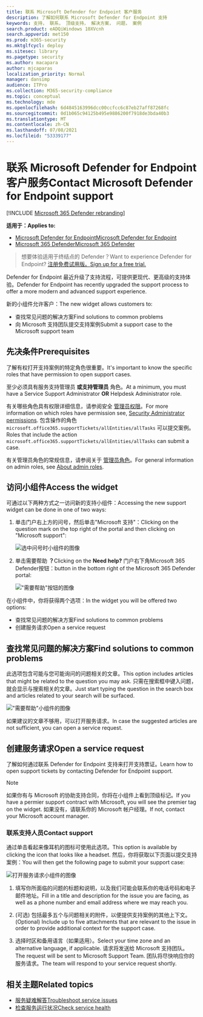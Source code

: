 ```yaml
---
title: 联系 Microsoft Defender for Endpoint 客户服务
description: 了解如何联系 Microsoft Defender for Endpoint 支持
keywords: 支持， 联系， 顶级支持， 解决方案， 问题， 案例
search.product: eADQiWindows 10XVcnh
search.appverid: met150
ms.prod: m365-security
ms.mktglfcycl: deploy
ms.sitesec: library
ms.pagetype: security
ms.author: macapara
author: mjcaparas
localization_priority: Normal
manager: dansimp
audience: ITPro
ms.collection: M365-security-compliance
ms.topic: conceptual
ms.technology: mde
ms.openlocfilehash: 6d4845163996dcc00ccfcc6c87eb27aff87268fc
ms.sourcegitcommit: 0d1b065c94125b495e9886200f7918de3bda40b3
ms.translationtype: MT
ms.contentlocale: zh-CN
ms.lasthandoff: 07/08/2021
ms.locfileid: "53339177"
---
```

# <a name="contact-microsoft-defender-for-endpoint-support"></a><span data-ttu-id="e3e80-104">联系 Microsoft Defender for Endpoint 客户服务</span><span class="sxs-lookup"><span data-stu-id="e3e80-104">Contact Microsoft Defender for Endpoint support</span></span>

[!INCLUDE [Microsoft 365 Defender rebranding](../../includes/microsoft-defender.md)]


<span data-ttu-id="e3e80-105">**适用于：**</span><span class="sxs-lookup"><span data-stu-id="e3e80-105">**Applies to:**</span></span>
- [<span data-ttu-id="e3e80-106">Microsoft Defender for Endpoint</span><span class="sxs-lookup"><span data-stu-id="e3e80-106">Microsoft Defender for Endpoint</span></span>](https://go.microsoft.com/fwlink/p/?linkid=2154037)
- [<span data-ttu-id="e3e80-107">Microsoft 365 Defender</span><span class="sxs-lookup"><span data-stu-id="e3e80-107">Microsoft 365 Defender</span></span>](https://go.microsoft.com/fwlink/?linkid=2118804)

><span data-ttu-id="e3e80-108">想要体验适用于终结点的 Defender？</span><span class="sxs-lookup"><span data-stu-id="e3e80-108">Want to experience Defender for Endpoint?</span></span> [<span data-ttu-id="e3e80-109">注册免费试用版。</span><span class="sxs-lookup"><span data-stu-id="e3e80-109">Sign up for a free trial.</span></span>](https://www.microsoft.com/microsoft-365/windows/microsoft-defender-atp?ocid=docs-wdatp-assignaccess-abovefoldlink)

<span data-ttu-id="e3e80-110">Defender for Endpoint 最近升级了支持流程，可提供更现代、更高级的支持体验。</span><span class="sxs-lookup"><span data-stu-id="e3e80-110">Defender for Endpoint has recently upgraded the support process to offer a more modern and advanced support experience.</span></span>

<span data-ttu-id="e3e80-111">新的小组件允许客户：</span><span class="sxs-lookup"><span data-stu-id="e3e80-111">The new widget allows customers to:</span></span>

- <span data-ttu-id="e3e80-112">查找常见问题的解决方案</span><span class="sxs-lookup"><span data-stu-id="e3e80-112">Find solutions to common problems</span></span>
- <span data-ttu-id="e3e80-113">向 Microsoft 支持团队提交支持案例</span><span class="sxs-lookup"><span data-stu-id="e3e80-113">Submit a support case to the Microsoft support team</span></span>

## <a name="prerequisites"></a><span data-ttu-id="e3e80-114">先决条件</span><span class="sxs-lookup"><span data-stu-id="e3e80-114">Prerequisites</span></span>

<span data-ttu-id="e3e80-115">了解有权打开支持案例的特定角色很重要。</span><span class="sxs-lookup"><span data-stu-id="e3e80-115">It's important to know the specific roles that have permission to open support cases.</span></span>

<span data-ttu-id="e3e80-116">至少必须具有服务支持管理员 **或支持管理员** 角色。</span><span class="sxs-lookup"><span data-stu-id="e3e80-116">At a minimum, you must have a Service Support Administrator **OR** Helpdesk Administrator role.</span></span>

<span data-ttu-id="e3e80-117">有关哪些角色具有权限详细信息，请参阅安全 [管理员权限](/azure/active-directory/users-groups-roles/directory-assign-admin-roles#security-administrator-permissions)。</span><span class="sxs-lookup"><span data-stu-id="e3e80-117">For more information on which roles have permission see, [Security Administrator permissions](/azure/active-directory/users-groups-roles/directory-assign-admin-roles#security-administrator-permissions).</span></span> <span data-ttu-id="e3e80-118">包含操作的角色 `microsoft.office365.supportTickets/allEntities/allTasks` 可以提交案例。</span><span class="sxs-lookup"><span data-stu-id="e3e80-118">Roles that include the action `microsoft.office365.supportTickets/allEntities/allTasks` can submit a case.</span></span>

<span data-ttu-id="e3e80-119">有关管理员角色的常规信息，请参阅关于 [管理员角色](/microsoft-365/admin/add-users/about-admin-roles)。</span><span class="sxs-lookup"><span data-stu-id="e3e80-119">For general information on admin roles, see [About admin roles](/microsoft-365/admin/add-users/about-admin-roles).</span></span>

## <a name="access-the-widget"></a><span data-ttu-id="e3e80-120">访问小组件</span><span class="sxs-lookup"><span data-stu-id="e3e80-120">Access the widget</span></span>
<span data-ttu-id="e3e80-121">可通过以下两种方式之一访问新的支持小组件：</span><span class="sxs-lookup"><span data-stu-id="e3e80-121">Accessing the new support widget can be done in one of two ways:</span></span>

1. <span data-ttu-id="e3e80-122">单击门户右上方的问号，然后单击"Microsoft 支持"：</span><span class="sxs-lookup"><span data-stu-id="e3e80-122">Clicking on the question mark on the top right of the portal and then clicking on "Microsoft support":</span></span>

    ![选中问号时小组件的图像](images/support-widget.png)

2. <span data-ttu-id="e3e80-124">单击需要帮助 **？**</span><span class="sxs-lookup"><span data-stu-id="e3e80-124">Clicking on the **Need help?**</span></span>  <span data-ttu-id="e3e80-125">门户右下角Microsoft 365 Defender按钮：</span><span class="sxs-lookup"><span data-stu-id="e3e80-125">button in the bottom right of the Microsoft 365 Defender portal:</span></span>

    !["需要帮助"按钮的图像](images/need-help-option.png)

<span data-ttu-id="e3e80-127">在小组件中，你将获得两个选项：</span><span class="sxs-lookup"><span data-stu-id="e3e80-127">In the widget you will be offered two options:</span></span>

- <span data-ttu-id="e3e80-128">查找常见问题的解决方案</span><span class="sxs-lookup"><span data-stu-id="e3e80-128">Find solutions to common problems</span></span>
- <span data-ttu-id="e3e80-129">创建服务请求</span><span class="sxs-lookup"><span data-stu-id="e3e80-129">Open a service request</span></span>

## <a name="find-solutions-to-common-problems"></a><span data-ttu-id="e3e80-130">查找常见问题的解决方案</span><span class="sxs-lookup"><span data-stu-id="e3e80-130">Find solutions to common problems</span></span>
<span data-ttu-id="e3e80-131">此选项包含可能与您可能询问的问题相关的文章。</span><span class="sxs-lookup"><span data-stu-id="e3e80-131">This option includes articles that might be related to the question you may ask.</span></span> <span data-ttu-id="e3e80-132">只需在搜索框中键入问题，就会显示与搜索相关的文章。</span><span class="sxs-lookup"><span data-stu-id="e3e80-132">Just start typing the question in the search box and articles related to your search will be surfaced.</span></span>

!["需要帮助"小组件的图像](images/information-on-help-screen.png)

<span data-ttu-id="e3e80-134">如果建议的文章不够用，可以打开服务请求。</span><span class="sxs-lookup"><span data-stu-id="e3e80-134">In case the suggested articles are not sufficient, you can open a service request.</span></span>

## <a name="open-a-service-request"></a><span data-ttu-id="e3e80-135">创建服务请求</span><span class="sxs-lookup"><span data-stu-id="e3e80-135">Open a service request</span></span>

<span data-ttu-id="e3e80-136">了解如何通过联系 Defender for Endpoint 支持来打开支持票证。</span><span class="sxs-lookup"><span data-stu-id="e3e80-136">Learn how to open support tickets by contacting Defender for Endpoint support.</span></span>

> [!Note]
> <span data-ttu-id="e3e80-137">如果你有与 Microsoft 的协助支持合同，你将在小组件上看到顶级标记。</span><span class="sxs-lookup"><span data-stu-id="e3e80-137">If you have a permier support contract with Microsoft, you will see the premier tag on the widget.</span></span> <span data-ttu-id="e3e80-138">如果没有，请联系你的 Microsoft 帐户经理。</span><span class="sxs-lookup"><span data-stu-id="e3e80-138">If not, contact your Microsoft account manager.</span></span>

### <a name="contact-support"></a><span data-ttu-id="e3e80-139">联系支持人员</span><span class="sxs-lookup"><span data-stu-id="e3e80-139">Contact support</span></span>

<span data-ttu-id="e3e80-140">通过单击看起来像耳机的图标可使用此选项。</span><span class="sxs-lookup"><span data-stu-id="e3e80-140">This option is available by clicking the icon that looks like a headset.</span></span> <span data-ttu-id="e3e80-141">然后，你将获取以下页面以提交支持案例：</span><span class="sxs-lookup"><span data-stu-id="e3e80-141">You will then get the following page to submit your support case:</span></span>

![打开服务请求小组件的图像](images/contact-support-screen.png)

1. <span data-ttu-id="e3e80-143">填写你所面临的问题的标题和说明，以及我们可能会联系你的电话号码和电子邮件地址。</span><span class="sxs-lookup"><span data-stu-id="e3e80-143">Fill in a title and description for the issue you are facing, as well as a phone number and email address where we may reach you.</span></span>

2. <span data-ttu-id="e3e80-144"> (可选) 包括最多五个与问题相关的附件，以便提供支持案例的其他上下文。</span><span class="sxs-lookup"><span data-stu-id="e3e80-144">(Optional) Include up to five attachments that are relevant to the issue in order to provide additional context for the support case.</span></span>

3. <span data-ttu-id="e3e80-145">选择时区和备用语言（如果适用）。</span><span class="sxs-lookup"><span data-stu-id="e3e80-145">Select your time zone and an alternative language, if applicable.</span></span> <span data-ttu-id="e3e80-146">请求将发送给 Microsoft 支持团队。</span><span class="sxs-lookup"><span data-stu-id="e3e80-146">The request will be sent to Microsoft Support Team.</span></span> <span data-ttu-id="e3e80-147">团队将尽快响应你的服务请求。</span><span class="sxs-lookup"><span data-stu-id="e3e80-147">The team will respond to your service request shortly.</span></span>

## <a name="related-topics"></a><span data-ttu-id="e3e80-148">相关主题</span><span class="sxs-lookup"><span data-stu-id="e3e80-148">Related topics</span></span>

- [<span data-ttu-id="e3e80-149">服务疑难解答</span><span class="sxs-lookup"><span data-stu-id="e3e80-149">Troubleshoot service issues</span></span>](troubleshoot-mdatp.md)
- [<span data-ttu-id="e3e80-150">检查服务运行状况</span><span class="sxs-lookup"><span data-stu-id="e3e80-150">Check service health</span></span>](service-status.md)
